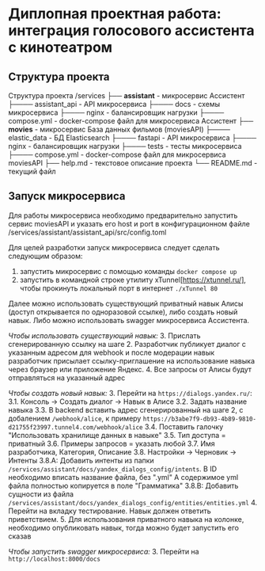 # Диплопная проектная работа: интеграция голосового ассистента с кинотеатром

## Структура проекта

Структура проекта
/services
├── **assistant** - микросервис Ассистент
├──── assistant_api - API микросервиса
├──── docs - схемы микросервиса
├──── nginx - балансировщик нагрузки
├──── compose.yml - docker-compose файл для микросервиса Ассистент
├── **movies** - микросервис База данных фильмов (moviesAPI)
├──── elastic_data - БД Elasticsearch
├──── fastapi - API микросервиса
├──── nginx - балансировщик нагрузки
├──── tests - тесты микросервиса
├──── compose.yml - docker-compose файл для микросервиса moviesAPI
├── help.md - текстовое описание проекта
└── README.md - текущий файл

## Запуск микросервиса

Для работы микросервиса необходимо предварительно запустить сервис moviesAPI и указать его host и port в конфигурационном файле /services/assistant/assistant_api/src/config.toml

Для целей разработки запуск микросервиса следует сделать следующим образом:

1. запустить микросервис с помощью команды `docker compose up`
2. запустить в командной строке утилиту xTunnel[https://xtunnel.ru/], чтобы прокинуть локальный порт в интернет `./xTunnel 80`

Далее можно использовать существующий приватный навык Алисы (доступ открывается по одноразовой ссылке), либо создать новый навык.
Либо можно использовать swagger микросервиса Ассистента.

*Чтобы использовать существующий навык:*
3. Прислать сгенерированную ссылку на шаге 2. Разработчик публикует диалог с указанным адресом для webhook и после модерации навык разработчик присылает ссылку-приглашение на использование навыка через браузер или приложение Яндекс.
4. Все запросы от Алисы будут отправляться на указанный адрес

*Чтобы создать новый навык:*
3. Перейти на `https://dialogs.yandex.ru/`:
3.1. Консоль -> Создать диалог -> Навык в Алисе
3.2. Задать название навыка
3.3. В backend вставить адрес сгенерированный на шаге 2, с добалением `/webhook/alice`, к примеру `https://b3abe7f9-db93-4b89-9810-d21755f23997.tunnel4.com/webhook/alice`
3.4. Поставить галочку "Использовать хранилище данных в навыке"
3.5. Тип доступа = приватный
3.6. Примеры запросов = указать любой
3.7. Имя разработчика, Категория, Описание
3.8. Настройки -> Черновик -> Интенты
3.8.A:
    Добавить интенты из папки `/services/assistant/docs/yandex_dialogs_config/intents`.
    В ID необходимо вписать название файла, без ".yml"
    А содержимое yml файла полностью копируется в поле "Грамматика"
3.8.B:
    Добавить сущности из файла `/services/assistant/docs/yandex_dialogs_config/entities/entities.yml`
4. Перейти на вкладку тестирование. Навык должен ответить приветствием.
5. Для использования приватного навыка на колонке, необходимо опубликовать навык, тогда можно будет запустить его сказав

*Чтобы запустить swagger микросервиса:*
3. Перейти на `http://localhost:8000/docs`
